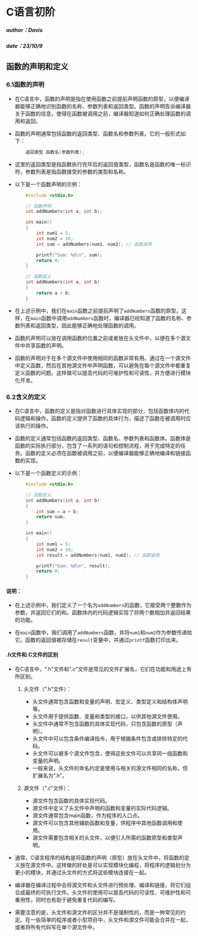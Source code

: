 <!--
 * @Author: oirg tulei8103@outlook.com
 * @Date: 2023-10-09 13:00:17
 * @LastEditors: oirg tulei8103@outlook.com
 * @LastEditTime: 2023-10-09 23:35:10
 * @FilePath: \笔记\函数的定义及其含义.md
 * @Description: 这是默认设置,请设置`customMade`, 打开koroFileHeader查看配置 进行设置: https://github.com/OBKoro1/koro1FileHeader/wiki/%E9%85%8D%E7%BD%AE
-->
# C语言初阶
##### author：Davis          
##### date：23/10/9

## 函数的声明和定义

### 6.1函数的声明
- 在C语言中，函数的声明是指在使用函数之前提前声明函数的原型，以便编译器能够正确地识别函数的名称、参数列表和返回类型。函数的声明告诉编译器关于函数的信息，使得在函数被调用之前，编译器知道如何正确处理函数的调用和返回。

- 函数的声明通常包括函数的返回类型、函数名和参数列表。它的一般形式如下：

    ```c
        返回类型 函数名(参数列表);
    ```

- 这里的返回类型是指函数执行完毕后的返回值类型，函数名是函数的唯一标识符，参数列表是指函数接受的参数的类型和名称。

- 以下是一个函数声明的示例：

    ```c
        #include <stdio.h>

        // 函数声明
        int addNumbers(int a, int b);

        int main() 
        {
            int num1 = 5;
            int num2 = 10;
            int sum = addNumbers(num1, num2); // 函数调用

            printf("Sum: %d\n", sum);
            return 0;
        }

        // 函数定义
        int addNumbers(int a, int b) 
        {
            return a + b;
        }
    ```

- 在上述示例中，我们在`main`函数之前提前声明了`addNumbers`函数的原型。这样，在`main`函数中调用`addNumbers`函数时，编译器已经知道了函数的名称、参数列表和返回类型，因此能够正确地处理函数的调用。

- 函数的声明可以放在调用函数的位置之前或者放在头文件中，以便在多个源文件中共享函数的声明。

- 函数的声明对于在多个源文件中使用相同的函数非常有用。通过在一个源文件中定义函数，然后在其他源文件中声明函数，可以避免在每个源文件中都重复定义函数的问题。这样做可以提高代码的可维护性和可读性，并方便进行模块化开发。

### 6.2含义的定义
- 在C语言中，函数的定义是指对函数进行具体实现的部分，包括函数体内的代码逻辑和操作。函数的定义提供了函数的具体行为，描述了函数在被调用时应该执行的操作。

- 函数的定义通常包括函数的返回类型、函数名、参数列表和函数体。函数体是函数的实际执行部分，包含了一系列的语句和控制流程，用于完成特定的任务。函数的定义必须在函数被调用之前，以便编译器能够正确地编译和链接函数的实现。

- 以下是一个函数定义的示例：

    ```c
        #include <stdio.h>

        // 函数定义
        int addNumbers(int a, int b) 
        {
            int sum = a + b;
            return sum;
        }

        int main() 
        {
            int num1 = 5;
            int num2 = 10;
            int result = addNumbers(num1, num2); // 函数调用

            printf("Sum: %d\n", result);
            return 0;
        }
    ```

#### 说明：
- 在上述示例中，我们定义了一个名为`addNumbers`的函数，它接受两个整数作为参数，并返回它们的和。函数体内的代码逻辑实现了将两个数相加并返回结果的功能。

- 在`main`函数中，我们调用了`addNumbers`函数，并将`num1`和`num2`作为参数传递给它。函数的返回值被存储在`result`变量中，并通过`printf`函数打印出来。

#### .h文件和.C文件的区别
- 在C语言中，".h"文件和".c"文件是常见的文件扩展名，它们在功能和用途上有所区别。

  1. 头文件（".h"文件）：
      - 头文件通常包含函数和变量的声明、宏定义、类型定义和结构体声明等。
      - 头文件用于提供函数、变量和类型的接口，以供其他源文件使用。
      - 头文件中通常不包含函数的具体实现代码，只包含函数的原型（声明）。
      - 头文件中可以包含条件编译指令，用于根据条件包含或排除特定的代码。
      - 头文件可以被多个源文件包含，使得这些文件可以共享同一组函数和变量的声明。
      - 一般来说，头文件的命名约定是使用与相关的源文件相同的名称，但扩展名为".h"。

  2. 源文件（".c"文件）：
     - 源文件包含函数的具体实现代码。
     - 源文件中定义了头文件中声明的函数和变量的实际代码逻辑。
     - 源文件通常包含main函数，作为程序的入口点。
     - 源文件可以包含其他辅助函数和变量，供程序中其他函数调用和使用。
     - 源文件需要包含相关的头文件，以便引入所需的函数原型和类型声明。

- 通常，C语言程序的结构是将函数的声明（原型）放在头文件中，将函数的定义放在源文件中。这样做的好处是可以实现模块化编程，将程序的逻辑划分为更小的模块，并通过头文件的方式将这些模块连接在一起。

- 编译器在编译过程中会将源文件和头文件进行预处理、编译和链接，将它们组合成最终的可执行文件。头文件的使用可以提高代码的可读性、可维护性和可重用性，同时也有助于避免重复代码的编写。

- 需要注意的是，头文件和源文件的区分并不是强制性的，而是一种常见的约定。在一些简单的程序或者小型项目中，头文件和源文件可能会合并在一起，或者将所有代码写在单个源文件中。